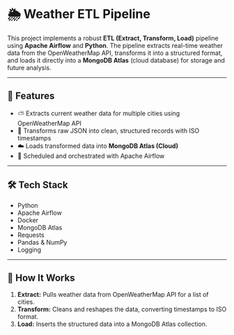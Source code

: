 # 🌦️ Weather ETL Pipeline

This project implements a robust **ETL (Extract, Transform, Load)** pipeline using **Apache Airflow** and **Python**. The pipeline extracts real-time weather data from the OpenWeatherMap API, transforms it into a structured format, and loads it directly into a **MongoDB Atlas** (cloud database) for storage and future analysis.

---

## 🚀 Features

- ⛅ Extracts current weather data for multiple cities using OpenWeatherMap API
- 🔄 Transforms raw JSON into clean, structured records with ISO timestamps
- ☁️ Loads transformed data into **MongoDB Atlas (Cloud)**
- 📅 Scheduled and orchestrated with Apache Airflow

---

## 🛠️ Tech Stack

- Python
- Apache Airflow
- Docker
- MongoDB Atlas
- Requests
- Pandas & NumPy
- Logging

---

## 🧪 How It Works

1. **Extract:** Pulls weather data from OpenWeatherMap API for a list of cities.
2. **Transform:** Cleans and reshapes the data, converting timestamps to ISO format.
3. **Load:** Inserts the structured data into a MongoDB Atlas collection.

